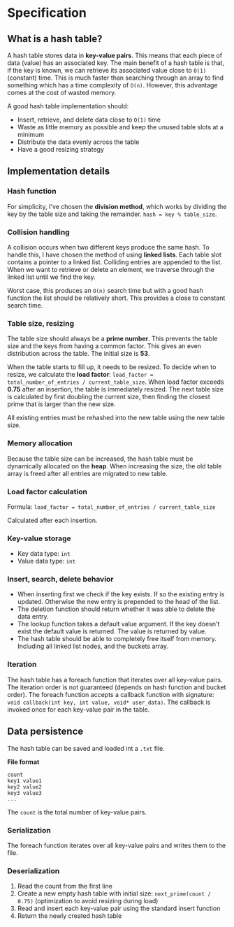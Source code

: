 # Specification

## What is a hash table?

A hash table stores data in **key-value pairs**. This means that each piece of data (value) has an associated key.
The main benefit of a hash table is that, if the key is known, we can retrieve its associated value close to `O(1)` (constant) time. 
This is much faster than searching through an array to find something which has a time complexity of `O(n)`.
However, this advantage comes at the cost of wasted memory.

A good hash table implementation should:
- Insert, retrieve, and delete data close to `O(1)` time
- Waste as little memory as possible and keep the unused table slots at a minimum
- Distribute the data evenly across the table
- Have a good resizing strategy

## Implementation details

### Hash function

For simplicity, I've chosen the **division method**, which works by dividing the key by the table size and taking the remainder.
`hash = key % table_size`.

### Collision handling

A collision occurs when two different keys produce the same hash. To handle this, I have chosen the method of using **linked lists**.
Each table slot contains a pointer to a linked list. Colliding entries are appended to the list. When we want to retrieve or delete an
element, we traverse through the linked list until we find the key.

Worst case, this produces an `O(n)` search time but with a good hash function the list should be relatively short. 
This provides a close to constant search time.

### Table size, resizing

The table size should always be a **prime number**. This prevents the table size and the keys from having a common factor.
This gives an even distribution across the table. The initial size is **53**.

When the table starts to fill up, it needs to be resized. To decide when to resize, we calculate the **load factor**:
`load_factor = total_number_of_entries / current_table_size`. 
When load factor exceeds **0.75** after an insertion, the table is immediately resized.
The next table size is calculated by first doubling the current size, then finding the closest prime that is larger than the new size.

All existing entries must be rehashed into the new table using the new table size.

### Memory allocation

Because the table size can be increased, the hash table must be dynamically allocated on the **heap**.
When increasing the size, the old table array is freed after all entries are migrated to new table.

### Load factor calculation

Formula: `load_factor = total_number_of_entries / current_table_size`

Calculated after each insertion.

### Key-value storage

- Key data type: `int`
- Value data type: `int`

### Insert, search, delete behavior

- When inserting first we check if the key exists. If so the existing entry is updated. Otherwise the new entry is prepended to the head of the list.
- The deletion function should return whether it was able to delete the data entry.
- The lookup function takes a default value argument. If the key doesn't exist the default value is returned. The value is returned by value.
- The hash table should be able to completely free itself from memory. Including all linked list nodes, and the buckets array.

### Iteration

The hash table has a foreach function that iterates over all key-value pairs. 
The iteration order is not guaranteed (depends on hash function and bucket order).
The foreach function accepts a callback function with signature: 
`void callback(int key, int value, void* user_data)`.
The callback is invoked once for each key-value pair in the table.

## Data persistence

The hash table can be saved and loaded int a `.txt` file. 

**File format**
```
count
key1 value1
key2 value2
key3 value3
...
```

The `count` is the total number of key-value pairs.

### Serialization

The foreach function iterates over all key-value pairs and writes them to the file.

### Deserialization

1. Read the count from the first line
2. Create a new empty hash table with initial size: `next_prime(count / 0.75)` (optimization to avoid resizing during load)
3. Read and insert each key-value pair using the standard insert function
4. Return the newly created hash table